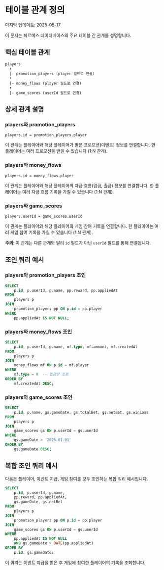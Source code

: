 # 테이블 관계 정의

마지막 업데이트: 2025-05-17

이 문서는 헤르메스 데이터베이스의 주요 테이블 간 관계를 설명합니다.

## 핵심 테이블 관계

```
players
  ↑
  |- promotion_players (player 필드로 연결)
  ↑
  |- money_flows (player 필드로 연결)
  ↑
  |- game_scores (userId 필드로 연결)
```

## 상세 관계 설명

### players와 promotion_players

```
players.id = promotion_players.player
```

이 관계는 플레이어와 해당 플레이어가 받은 프로모션(이벤트) 정보를 연결합니다. 한 플레이어는 여러 프로모션을 받을 수 있습니다 (1:N 관계).

### players와 money_flows

```
players.id = money_flows.player
```

이 관계는 플레이어와 해당 플레이어의 자금 흐름(입금, 출금) 정보를 연결합니다. 한 플레이어는 여러 자금 흐름 기록을 가질 수 있습니다 (1:N 관계).

### players와 game_scores

```
players.userId = game_scores.userId
```

이 관계는 플레이어와 해당 플레이어의 게임 참여 기록을 연결합니다. 한 플레이어는 여러 게임 참여 기록을 가질 수 있습니다 (1:N 관계).

**주의**: 이 관계는 다른 관계와 달리 `id` 필드가 아닌 `userId` 필드를 통해 연결됩니다.

## 조인 쿼리 예시

### players와 promotion_players 조인

```sql
SELECT 
    p.id, p.userId, p.name, pp.reward, pp.appliedAt
FROM 
    players p
JOIN 
    promotion_players pp ON p.id = pp.player
WHERE 
    pp.appliedAt IS NOT NULL;
```

### players와 money_flows 조인

```sql
SELECT 
    p.id, p.userId, p.name, mf.type, mf.amount, mf.createdAt
FROM 
    players p
JOIN 
    money_flows mf ON p.id = mf.player
WHERE 
    mf.type = 0  -- 입금만 조회
ORDER BY 
    mf.createdAt DESC;
```

### players와 game_scores 조인

```sql
SELECT 
    p.id, p.name, gs.gameDate, gs.totalBet, gs.netBet, gs.winLoss
FROM 
    players p
JOIN 
    game_scores gs ON p.userId = gs.userId
WHERE 
    gs.gameDate > '2025-01-01'
ORDER BY 
    gs.gameDate DESC;
```

## 복합 조인 쿼리 예시

다음은 플레이어, 이벤트 지급, 게임 참여를 모두 조인하는 복합 쿼리 예시입니다.

```sql
SELECT 
    p.id, p.userId, p.name, 
    pp.reward, pp.appliedAt,
    gs.gameDate, gs.netBet
FROM 
    players p
JOIN 
    promotion_players pp ON p.id = pp.player
JOIN 
    game_scores gs ON p.userId = gs.userId
WHERE 
    pp.appliedAt IS NOT NULL
    AND gs.gameDate > DATE(pp.appliedAt)
ORDER BY 
    p.id, gs.gameDate;
```

이 쿼리는 이벤트 지급을 받은 후 게임에 참여한 플레이어의 기록을 조회합니다.